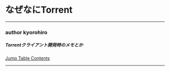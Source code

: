 # なぜなにTorrent

<hr>

###  author kyorohiro

##### Torrentクライアント開発時のメモとか


[Jump Table Contents](SUMMARY.md)


<hr>